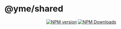 # @yme/shared

<p align="center">
<a href="https://www.npmjs.com/package/@yme/shared" target="__blank"><img src="https://img.shields.io/npm/v/@yme/shared?color=32b643&label=" alt="NPM version"></a>
<a href="https://www.npmjs.com/package/@yme/shared" target="__blank"><img src="https://img.shields.io/npm/dm/@yme/shared?color=5755d9&label=" alt="NPM Downloads"></a>
</p>
